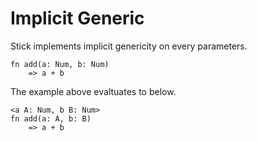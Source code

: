 # Implicit Generic

Stick implements implicit genericity on every parameters.

```stick
fn add(a: Num, b: Num)
    => a + b
```

The example above evaltuates to below.

```stick
<a A: Num, b B: Num>
fn add(a: A, b: B)
    => a + b
```
